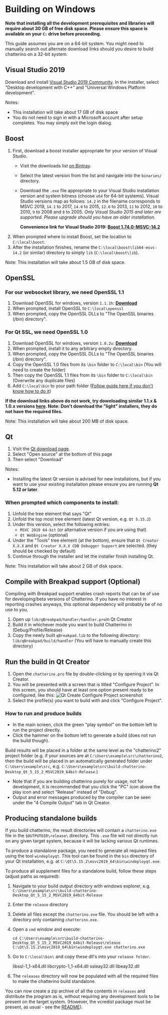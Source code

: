 # Building on Windows

**Note that installing all the development prerequisites and libraries will require about 30 GB of free disk space. Please ensure this space is available on your `C:` drive before proceeding.**

This guide assumes you are on a 64-bit system. You might need to manually search out alternate download links should you desire to build chatterino on a 32-bit system.

## Visual Studio 2019

Download and install [Visual Studio 2019 Community](https://visualstudio.microsoft.com/downloads/). In the installer, select "Desktop development with C++" and "Universal Windows Platform development".

Notes:

  - This installation will take about 17 GB of disk space
  - You do not need to sign in with a Microsoft account after setup completes. You may simply exit the login dialog.

## Boost

1. First, download a boost installer appropriate for your version of Visual Studio.
     -  Visit the downloads list [on Bintray](https://dl.bintray.com/boostorg/release/).
	 -  Select the latest version from the list and navigate into the `binaries/` directory.
	 -  Download the `.exe` file appropriate to your Visual Studio installation version and system bitness (choose `x64` for 64-bit systems).
	    Visual Studio versions map as follows: `14.2` in the filename corresponds to MSVC 2019, `14.1` to 2017, `14.0` to 2015, `12.0` to 2013, `11` to 2012, `10` to 2010, `9` to 2008 and `8` to 2005. _Only Visual Studio 2015 and later are supported. Please upgrade should you have an older installation._
		
		**Convenience link for Visual Studio 2019: [Boost 1.74.0-MSVC-14.2](https://dl.bintray.com/boostorg/release/1.74.0/binaries/boost_1_74_0-msvc-14.2-64.exe)**
2. When prompted where to install Boost, set the location to `C:\local\boost`.
3. After the installation finishes, rename the `C:\local\boost\lib64-msvc-14.2` (or similar) directory to simply `lib` (`C:\local\boost\lib`).

Note: This installation will take about 1.5 GB of disk space.

## OpenSSL
### For our websocket library, we need OpenSSL 1.1
1. Download OpenSSL for windows, version `1.1.1h`: **[Download](https://slproweb.com/download/Win64OpenSSL-1_1_1i.exe)**
2. When prompted, install OpenSSL to `C:\local\openssl`
3. When prompted, copy the OpenSSL DLLs to "The OpenSSL binaries (/bin) directory".

### For Qt SSL, we need OpenSSL 1.0
1. Download OpenSSL for windows, version `1.0.2u`: **[Download](https://slproweb.com/download/Win64OpenSSL-1_0_2u.exe)**
2. When prompted, install it to any arbitrary empty directory.
3. When prompted, copy the OpenSSL DLLs to "The OpenSSL binaries (/bin) directory".
4. Copy the OpenSSL 1.0 files from its `\bin` folder to `C:\local\bin` (You will need to create the folder)
5. Then copy the OpenSSL 1.1 files from its `\bin` folder to `C:\local\bin` (Overwrite any duplicate files)
6. Add `C:\local\bin` to your path folder ([Follow guide here if you don't know how to do it](https://www.computerhope.com/issues/ch000549.htm#windows10))

**If the download links above do not work, try downloading similar 1.1.x & 1.0.x versions [here](https://slproweb.com/products/Win32OpenSSL.html). Note: Don't download the "light" installers, they do not have the required files.**

Note: This installation will take about 200 MB of disk space.

## Qt
1. Visit the [Qt download page](https://www.qt.io/download).
2. Select "Open source" at the bottom of this page
3. Then select "Download"

Notes:
  - Installing the latest Qt version is advised for new installations, but if you want to use your existing installation please ensure you are running **Qt 5.12 or later**.

### When prompted which components to install:

1. Unfold the tree element that says "Qt"
2. Unfold the top most tree element (latest Qt version, e.g. `Qt 5.15.2`)
3. Under this version, select the following entries:
     -  `MSVC 2019 64-bit` (or alternative version if you are using that)
     -  `Qt WebEngine` (optional)
4. Under the "Tools" tree element (at the bottom), ensure that `Qt Creator X.X.X` and `Qt Creator X.X.X CDB Debugger Support` are selected. (they should be checked by default)
5. Continue through the installer and let the installer finish installing Qt.

Note: This installation will take about 2 GB of disk space.

## Compile with Breakpad support (Optional)
Compiling with Breakpad support enables crash reports that can be of use for developing/beta versions of Chatterino. If you have no interest in reporting crashes anyways, this optional dependency will probably be of no use to you.

1. Open up `lib/qBreakpad/handler/handler.pro`in Qt Creator
2. Build it in whichever mode you want to build Chatterino in (Debug/Profile/Release)
3. Copy the newly built `qBreakpad.lib` to the following directory: `lib/qBreakpad/build/handler` (You will have to manually create this directory)

## Run the build in Qt Creator
1. Open the `chatterino.pro` file by double-clicking or by opening it via Qt Creator.
2. You will be presented with a screen that is titled "Configure Project". In this screen, you should have at least one option present ready to be configured, like this:
    ![Qt Create Configure Project screenshot](https://i.imgur.com/dbz45mB.png)
3. Select the profile(s) you want to build with and click "Configure Project".

### How to run and produce builds

  - In the main screen, click the green "play symbol" on the bottom left to run the project directly.
  - Click the hammer on the bottom left to generate a build (does not run the build though).

Build results will be placed in a folder at the same level as the "chatterino2" project folder (e.g. if your sources are at `C:\Users\example\src\chatterino2`, then the build will be placed in an automatically generated folder under `C:\Users\example\src`, e.g. `C:\Users\example\src\build-chatterino-Desktop_Qt_5_15_2_MSVC2019_64bit-Release`.)

  - Note that if you are building chatterino purely for usage, not for development, it is recommended that you click the "PC" icon above the play icon and select "Release" instead of "Debug".
  - Output and error messages produced by the compiler can be seen under the "4 Compile Output" tab in Qt Creator.

## Producing standalone builds

If you build chatterino, the result directories will contain a `chatterino.exe` file in the `$OUTPUTDIR\release\` directory. This `.exe` file will not directly run on any given target system, because it will be lacking various Qt runtimes.

To produce a standalone package, you need to generate all required files using the tool `windeployqt`. This tool can be found in the `bin` directory of your Qt installation, e.g. at `C:\Qt\5.15.2\msvc2019_64\bin\windeployqt.exe`.

To produce all supplement files for a standalone build, follow these steps (adjust paths as required):

 1. Navigate to your build output directory with windows explorer, e.g. `C:\Users\example\src\build-chatterino-Desktop_Qt_5_15_2_MSVC2019_64bit-Release`
 2. Enter the `release` directory
 3. Delete all files except the `chatterino.exe` file. You should be left with a directory only containing `chatterino.exe`.
 4. Open a `cmd` window and execute:

        cd C:\Users\example\src\build-chatterino-Desktop_Qt_5_15_2_MSVC2019_64bit-Release\release
        C:\Qt\5.15.2\msvc2019_64\bin\windeployqt.exe chatterino.exe

 5. Go to `C:\local\bin\` and copy these dll's into your `release folder`.

	 libssl-1_1-x64.dll
	 libcrypto-1_1-x64.dll
	 ssleay32.dll
	 libeay32.dll
 
 6. The `releases` directory will now be populated with all the required files to make the chatterino build standalone.

You can now create a zip archive of all the contents in `releases` and distribute the program as is, without requiring any development tools to be present on the target system. (However, the vcredist package must be present, as usual - see the [README](README.md)).
